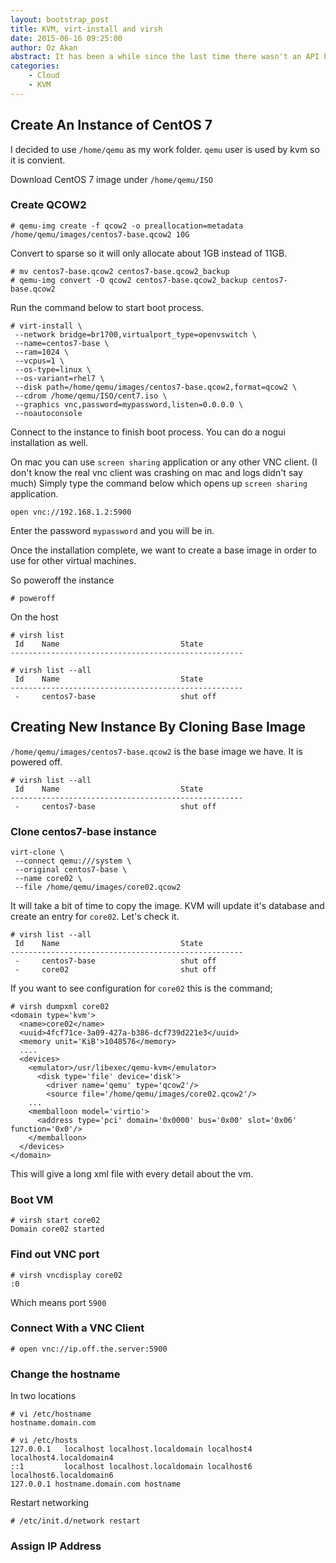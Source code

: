```yaml
---
layout: bootstrap_post
title: KVM, virt-install and virsh
date: 2015-06-16 09:25:00
author: Oz Akan
abstract: It has been a while since the last time there wasn't an API between me and the infrastructure. You might be on the same boat and want to have a reference to do a few tricks with KVM.
categories:
    - Cloud
    - KVM
---
```


## Create An Instance of CentOS 7

I decided to use `/home/qemu` as my work folder. `qemu` user is used by kvm so it is convient.

Download CentOS 7 image under `/home/qemu/ISO`

### Create QCOW2

    # qemu-img create -f qcow2 -o preallocation=metadata /home/qemu/images/centos7-base.qcow2 10G
    
Convert to sparse so it will only allocate about 1GB instead of 11GB.

    # mv centos7-base.qcow2 centos7-base.qcow2_backup
    # qemu-img convert -O qcow2 centos7-base.qcow2_backup centos7-base.qcow2

Run the command below to start boot process.

    # virt-install \
     --network bridge=br1700,virtualport_type=openvswitch \
     --name=centos7-base \
     --ram=1024 \
     --vcpus=1 \
     --os-type=linux \
     --os-variant=rhel7 \
     --disk path=/home/qemu/images/centos7-base.qcow2,format=qcow2 \
     --cdrom /home/qemu/ISO/cent7.iso \
     --graphics vnc,password=mypassword,listen=0.0.0.0 \
     --noautoconsole

Connect to the instance to finish boot process. You can do a nogui installation as well.

On mac you can use `screen sharing` application or any other VNC client. (I don't know the real vnc client was crashing on mac and logs didn't say much) Simply type the command below which opens up `screen sharing` application.

    open vnc://192.168.1.2:5900

Enter the password `mypassword` and you will be in.

Once the installation complete, we want to create a base image in order to use for other virtual machines.

So poweroff the instance

    # poweroff
    
On the host 

    # virsh list
     Id    Name                           State
    ----------------------------------------------------

    # virsh list --all
     Id    Name                           State
    ----------------------------------------------------
     -     centos7-base                   shut off

    

## Creating New Instance By Cloning Base Image

`/home/qemu/images/centos7-base.qcow2` is the base image we have. It is powered off.

    # virsh list --all
     Id    Name                           State
    ----------------------------------------------------
     -     centos7-base                   shut off

### Clone centos7-base instance

    virt-clone \
     --connect qemu:///system \
     --original centos7-base \
     --name core02 \
     --file /home/qemu/images/core02.qcow2

It will take a bit of time to copy the image. KVM will update it's database and create an entry for `core02`. Let's check it.

    # virsh list --all
     Id    Name                           State
    ----------------------------------------------------
     -     centos7-base                   shut off
     -     core02                         shut off

If you want to see configuration for `core02` this is the command;

    # virsh dumpxml core02
    <domain type='kvm'>
      <name>core02</name>
      <uuid>4fcf71ce-3a09-427a-b386-dcf739d221e3</uuid>
      <memory unit='KiB'>1048576</memory>
      ....
      <devices>
        <emulator>/usr/libexec/qemu-kvm</emulator>
          <disk type='file' device='disk'>
            <driver name='qemu' type='qcow2'/>
            <source file='/home/qemu/images/core02.qcow2'/>
        ...
        <memballoon model='virtio'>
          <address type='pci' domain='0x0000' bus='0x00' slot='0x06' function='0x0'/>
        </memballoon>
      </devices>
    </domain>

This will give a long xml file with every detail about the vm.

### Boot VM

    # virsh start core02
    Domain core02 started

### Find out VNC port

    # virsh vncdisplay core02
    :0

Which means port `5900`

### Connect With a VNC Client

    # open vnc://ip.off.the.server:5900

### Change the hostname

In two locations

    # vi /etc/hostname
    hostname.domain.com

    # vi /etc/hosts    
    127.0.0.1   localhost localhost.localdomain localhost4 localhost4.localdomain4
    ::1         localhost localhost.localdomain localhost6 localhost6.localdomain6
    127.0.0.1 hostname.domain.com hostname
    
Restart networking

    # /etc/init.d/network restart

### Assign IP Address

